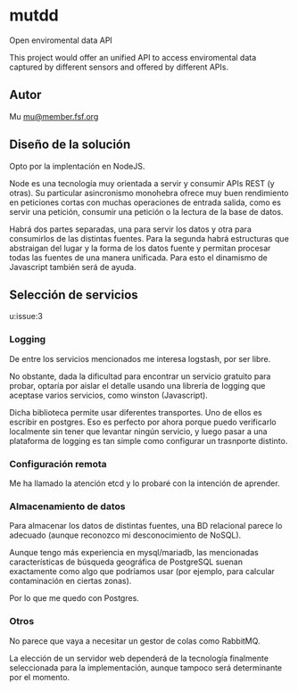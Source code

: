 # mutdd
Open enviromental data API

This project would offer an unified API to access enviromental data captured by different sensors and offered by different APIs.

## Autor

Mu mu@member.fsf.org

## Diseño de la solución

Opto por la implentación en NodeJS.

Node es una tecnología muy orientada a servir y consumir APIs REST (y otras). Su particular asincronismo monohebra ofrece muy buen rendimiento en peticiones cortas con muchas operaciones de entrada salida, como es servir una petición, consumir una petición o la lectura de la base de datos.

Habrá dos partes separadas, una para servir los datos y otra para consumirlos de las distintas fuentes. Para la segunda habrá estructuras que abstraigan del lugar y la forma de los datos fuente y permitan procesar todas las fuentes de una manera unificada. Para esto el dinamismo de Javascript también será de ayuda.


## Selección de servicios

u:issue:3

### Logging

De entre los servicios mencionados me interesa logstash, por ser libre.

No obstante, dada la dificultad para encontrar un servicio gratuito para probar, optaría por aislar el detalle usando una librería de logging que aceptase varios servicios, como winston (Javascript).

Dicha biblioteca permite usar diferentes transportes. Uno de ellos es escribir en postgres. Eso es perfecto por ahora porque puedo verificarlo localmente sin tener que levantar ningún servicio, y luego pasar a una plataforma de logging es tan simple como configurar un trasnporte distinto.

### Configuración remota

Me ha llamado la atención etcd y lo probaré con la intención de aprender.

### Almacenamiento de datos

Para almacenar los datos de distintas fuentes, una BD relacional parece lo adecuado (aunque reconozco mi desconocimiento de NoSQL).

Aunque tengo más experiencia en mysql/mariadb, las mencionadas características de búsqueda geográfica de PostgreSQL suenan exactamente como algo que podríamos usar (por ejemplo, para calcular contaminación en ciertas zonas).

Por lo que me quedo con Postgres.

### Otros

No parece que vaya a necesitar un gestor de colas como RabbitMQ.

La elección de un servidor web dependerá de la tecnología finalmente seleccionada para la implementación, aunque tampoco será determinante por el momento.
